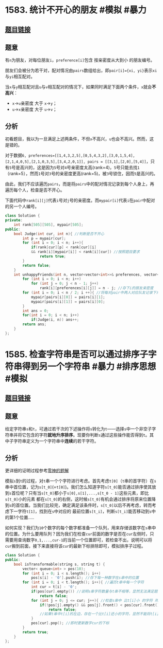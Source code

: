 # 1583. 统计不开心的朋友 #模拟 #暴力

## [题目链接](https://leetcode-cn.com/problems/count-unhappy-friends/)

## 题意

有`n`为朋友，对每位朋友`i`，`preference[i]`包含 按亲密度从大到小 的朋友编号。

朋友们会被分为若干对，配对情况由`pairs`数组给出，即`pair[i]={xi, yi}`表示`xi`与`yi`相互配对。

当`x`与`y`相互配对且`u`与`v`相互配对的情况下，如果同时满足下面两个条件，`x`就会**不高兴**：

+ `x`->`u`亲密度 大于 `x`->`y`；
+ `u`->`x`亲密度 大于 `u`->`v`；

## 分析

初看题目，我以为一旦满足上述两条件，不但`x`不高兴，`u`也会不高兴。然而，这是错的。

对于数据`6, preferences=[[1,4,3,2,5],[0,5,4,3,2],[3,0,1,5,4],[2,1,4,0,5],[2,1,0,3,5],[3,4,2,0,1]], pairs = [[3,1],[2,0],[5,4]]`，只有`5`号是高兴的，这是因为`5`号对`4`号亲密度太高(rank=4)，`5`号只能去找`1`（rank=5），然而`1`号对`3`号的亲密度更高(rank=5)，被`3`号锁住，因而`5`是高兴的。

由此，我们不应该遍历`pairs`，而是将`pairs`中的配对情况记录到每个人身上，再遍历每个人，检查是否不开心。

下面代码中`rank[i][j]`代表`i`号对`j`号的亲密度。而`mypair[i]`代表`i`在`pair`中配对的另一个人编号。

```c++
class Solution {
private:
    int rank[505][505], mypair[505];
public:
    bool Judge(int cur, int n){ //判断是否不开心
        int p = mypair[cur];
        for (int i = 0; i < n; i++){
            if(rank[cur][p] < rank[cur][i]
            && rank[i][mypair[i]] < rank[i][cur]) //按照题目要求
                return true;
        }
        return false;
    }
    int unhappyFriends(int n, vector<vector<int>>& preferences, vector<vector<int>>& pairs) {
        for (int i = 0; i < n; i++)
            for (int j = 0; j < n - 1; j++) 
                rank[i][preferences[i][j]] = n - j; //存下i的朋友亲密度
        for (int i = 0; i < n / 2; i ++){ //将每对pair中两人对应队友记录下来
            mypair[pairs[i][0]] = pairs[i][1]; 
            mypair[pairs[i][1]] = pairs[i][0];
        }
        int ans = 0;
        for(int i = 0; i < n; i++) 
            if(Judge(i, n)) ans++;
        return ans;
    }
};
```



# 1585. 检查字符串是否可以通过排序子字符串得到另一个字符串 #暴力 #排序思想 #模拟

## [题目链接](https://leetcode-cn.com/problems/check-if-string-is-transformable-with-substring-sort-operations/solution/jian-cha-zi-fu-chuan-shi-fou-ke-yi-tong-guo-pai-2/)

## 题意

给定字符串`s`和`t`，可通过若干次的下述操作将`s`转化为`t`——选择`s`中一个非空子字符串并将它包含的字符**就地升序排序**。现要你判断`s`通过这些操作能否得到`t`。其中子字符串定义为一个字符串中**连续**的若干字符。

## 分析

更详细的证明过程参考[零神的题解](https://leetcode-cn.com/problems/check-if-string-is-transformable-with-substring-sort-operations/solution/jian-cha-zi-fu-chuan-shi-fou-ke-yi-tong-guo-pai-2/)

模拟`s`到`t`的过程，对`t`串一个个字符进行考虑。首先考虑`t[0]`（`t`串的首字符）在`s`串中首位置，记为`s[t_0]`(=`t[0]`)。我们怎么知道字符`s[t_0]`能否通过排序使其放到`s`首位呢？只有当`s[t_0]`都小于`s[0],s[1],...,s[t_0 - 1]`这些元素，即比`s[t_0]`小的元素 都在`s[t_0]`的右侧，这时候`s[t_0]`有机会通过排序将原来位置降到`s`的首位置。当我们比较完，确定满足该条件时，`s[t_0]`以后不再考虑，转而考虑下一字符`t[1]`，找到在`s`中对应的 最前位置`s[t_i]`，判断`s[t_i]`能否移动到`s`中的第1个位置…..

如何实现？我们为`10`个数字的每个数字都准备一个队列，用来存储该数字在`s`串中的位置。为什么要用队列？因为我们在检查`cur`前面的数字是否在`cur`左侧时，只需要用查询数字`0,1,...,cur-1`的当前一个位置即可，若检查不出，说明可以将`cur`搬到前面，接下来直接将该`cur`的最新下标排除即可，模拟排序子过程。

```c++
class Solution {
public:
    bool isTransformable(string s, string t) {
        vector< queue<int> > pos(10);
        for (int i = 0; i < s.length(); i++)
            pos[s[i] - '0'].push(i); //存下每一种数字在s串中的位置
        for (int i = 0; i < t.length(); i++){ //遍历t串中每一个字符
            int cur = t[i] - '0';
            if(pos[cur].empty()) //说明s串字符数量与t串不相等，显然无法满足题意
                return false;
            for (int j = 0; j <= cur; j++){ //检查s串中 比t[i]小 的字符 所在的下标
                if(!pos[j].empty() && pos[j].front() < pos[cur].front())
                    return false; 
                //如果t串中t[i]的左边，存在一个比t[i]还小的字符，显然不能将t[i]冒泡到前面
            }
            pos[cur].pop(); //即时更新数字cur的下标
        }
        return true;
    }
};
```

